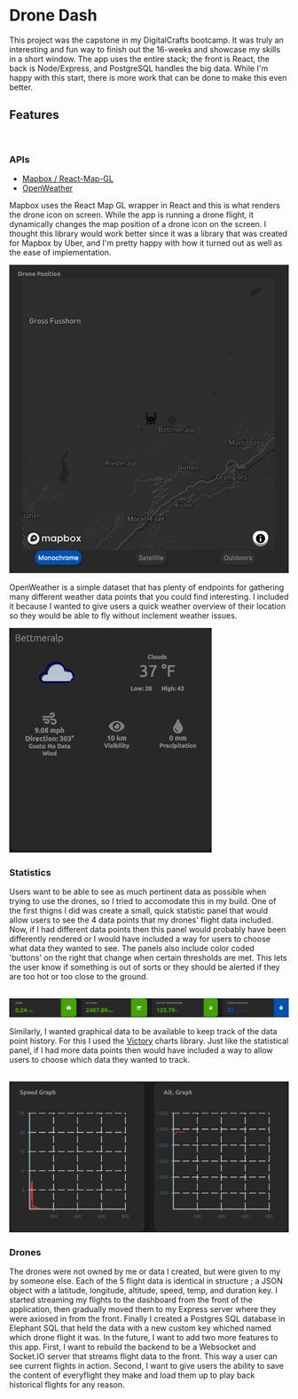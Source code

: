 # Drone Dash

This project was the capstone in my DigitalCrafts bootcamp. It was truly an interesting and fun way to finish out the 16-weeks and showcase my skills in a short window. The app uses the entire stack; the front is React, the back is Node/Express, and PostgreSQL handles the big data. While I'm happy with this start, there is more work that can be done to make this even better.

## Features

<br>

### APIs

- [Mapbox / React-Map-GL](https://visgl.github.io/react-map-gl/)
- [OpenWeather](https://openweathermap.org/)

Mapbox uses the React Map GL wrapper in React and this is what renders the drone icon on screen. While the app is running a drone flight, it dynamically changes the map position of a drone icon on the screen. I thought this library would work better since it was a library that was created for Mapbox by Uber, and I'm pretty happy with how it turned out as well as the ease of implementation.

![Mapbox](readmeimages/map.png)

OpenWeather is a simple dataset that has plenty of endpoints for gathering many different weather data points that you could find interesting. I included it because I wanted to give users a quick weather overview of their location so they would be able to fly without inclement weather issues.

![Weather](readmeimages/weather.png)

### Statistics

Users want to be able to see as much pertinent data as possible when trying to use the drones, so I tried to accomodate this in my build. One of the first thigns I did was create a small, quick statistic panel that would allow users to see the 4 data points that my drones' flight data included. Now, if I had different data points then this panel would probably have been differently rendered or I would have included a way for users to choose what data they wanted to see.
The panels also include color coded 'buttons' on the right that change when certain thresholds are met. This lets the user know if something is out of sorts or they should be alerted if they are too hot or too close to the ground.
<br><br>

![Stats](readmeimages/stats.png)

Similarly, I wanted graphical data to be available to keep track of the data point history. For this I used the [Victory](https://formidable.com/open-source/victory/) charts library. Just like the statistical panel, if I had more data points then would have included a way to allow users to choose which data they wanted to track.
<br><br>

![Graphs](readmeimages/graph.png)

### Drones

The drones were not owned by me or data I created, but were given to my by someone else. Each of the 5 flight data is identical in structure ; a JSON object with a latitude, longitude, altitude, speed, temp, and duration key. I started streaming my flights to the dashboard from the front of the application, then gradually moved them to my Express server where they were axiosed in from the front. Finally I created a Postgres SQL database in Elephant SQL that held the data with a new custom key whiched named which drone flight it was. In the future, I want to add two more features to this app. First, I want to rebuild the backend to be a Websocket and Socket.IO server that streams flight data to the front. This way a user can see current flights in action. Second, I want to give users the ability to save the content of everyflight they make and load them up to play back historical flights for any reason.

